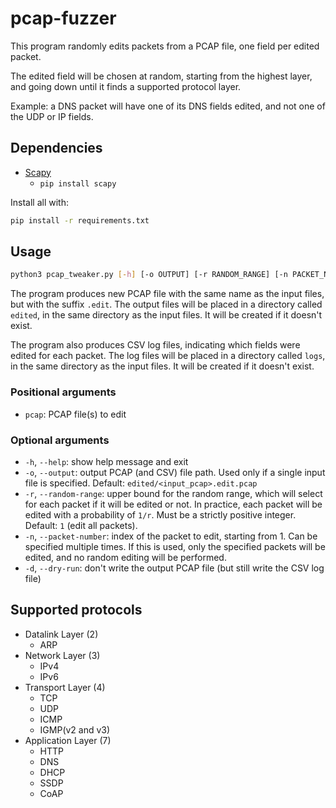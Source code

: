 # pcap-fuzzer
This program randomly edits packets from a PCAP file,
one field per edited packet.

The edited field will be chosen at random,
starting from the highest layer, and going down until it finds a supported protocol layer.

Example: a DNS packet will have one of its DNS fields edited,
and not one of the UDP or IP fields.


## Dependencies

* [Scapy](https://scapy.net/)
  * `pip install scapy`

Install all with:
```bash
pip install -r requirements.txt
```

## Usage

```bash
python3 pcap_tweaker.py [-h] [-o OUTPUT] [-r RANDOM_RANGE] [-n PACKET_NUMBER] [-d] pcap [pcap ...]
```

The program produces new PCAP file with the same name as the input files,
but with the suffix `.edit`.
The output files will be placed in a directory called `edited`,
in the same directory as the input files.
It will be created if it doesn't exist.

The program also produces CSV log files,
indicating which fields were edited for each packet.
The log files will be placed in a directory called `logs`,
in the same directory as the input files.
It will be created if it doesn't exist.

### Positional arguments

* `pcap`: PCAP file(s) to edit

### Optional arguments

* `-h`, `--help`: show help message and exit
* `-o`, `--output`: output PCAP (and CSV) file path. Used only if a single input file is specified. Default: `edited/<input_pcap>.edit.pcap`
* `-r`, `--random-range`: upper bound for the random range, which will select for each packet if it will be edited or not. In practice, each packet will be edited with a probability of `1/r`. Must be a strictly positive integer. Default: `1` (edit all packets).
* `-n`, `--packet-number`: index of the packet to edit, starting from 1. Can be specified multiple times. If this is used, only the specified packets will be edited, and no random editing will be performed.
* `-d`, `--dry-run`: don't write the output PCAP file (but still write the CSV log file)


## Supported protocols

* Datalink Layer (2)
  * ARP
* Network Layer (3)
  * IPv4
  * IPv6
* Transport Layer (4)
  * TCP
  * UDP
  * ICMP
  * IGMP(v2 and v3)
* Application Layer (7)
  * HTTP
  * DNS
  * DHCP
  * SSDP
  * CoAP
